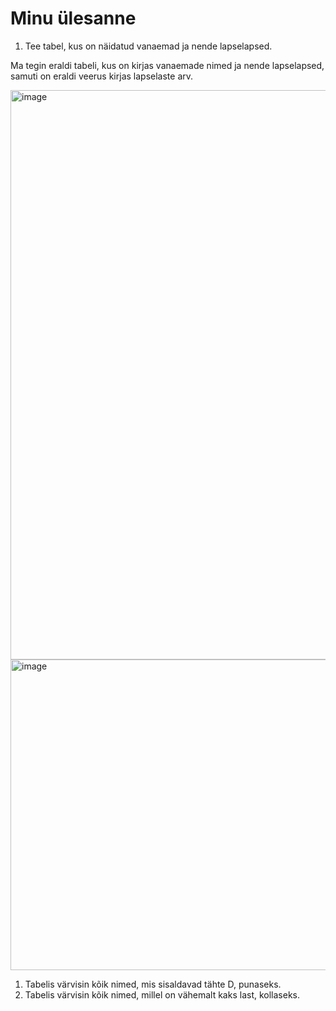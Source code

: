# Minu ülesanne
1. Tee tabel, kus on näidatud vanaemad ja nende lapselapsed.
   
Ma tegin eraldi tabeli, kus on kirjas vanaemade nimed ja nende lapselapsed, samuti on eraldi veerus kirjas lapselaste arv.

<img width="754" height="911" alt="image" src="https://github.com/user-attachments/assets/e501e502-4ca1-4183-b402-8a11f3829b95" />

<img width="672" height="497" alt="image" src="https://github.com/user-attachments/assets/68a0c1c9-523b-4360-86e7-27d28688d7e6" />

1. Tabelis värvisin kõik nimed, mis sisaldavad tähte D, punaseks.
2. Tabelis värvisin kõik nimed, millel on vähemalt kaks last, kollaseks. 
